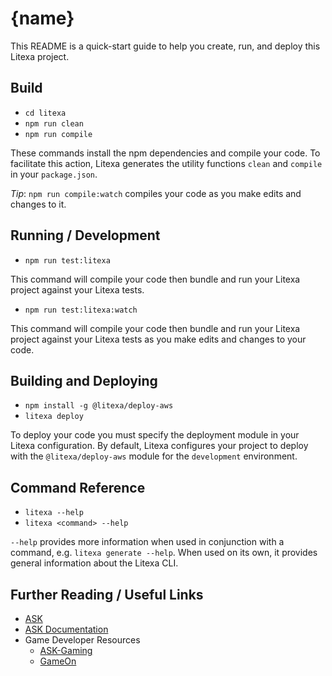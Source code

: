 # {name}

This README is a quick-start guide to help you create, run, and deploy this Litexa project.

## Build

* `cd litexa`
* `npm run clean`
* `npm run compile`

These commands install the npm dependencies and compile your code. To facilitate this
action, Litexa generates the utility functions `clean` and `compile` in your `package.json`.

*Tip*: `npm run compile:watch` compiles your code as you make edits and changes to it.

## Running / Development

* `npm run test:litexa`

This command will compile your code then bundle and run your Litexa project against your Litexa tests.

* `npm run test:litexa:watch`

This command will compile your code then bundle and run your Litexa project against your Litexa tests
as you make edits and changes to your code.

## Building and Deploying

* `npm install -g @litexa/deploy-aws`
* `litexa deploy`

To deploy your code you must specify the deployment module in your Litexa configuration. By default, Litexa
configures your project to deploy with the `@litexa/deploy-aws` module for the `development` environment.

## Command Reference

* `litexa --help`
* `litexa <command> --help`

`--help` provides more information when used in conjunction with a command, e.g. `litexa generate --help`. When used
on its own, it provides general information about the Litexa CLI.

## Further Reading / Useful Links

* [ASK](https://developer.amazon.com/alexa-skills-kit/)
* [ASK Documentation](https://developer.amazon.com/docs/ask-overviews/build-skills-with-the-alexa-skills-kit.html)
* Game Developer Resources
  * [ASK-Gaming](https://developer.amazon.com/alexa-skills-kit/gaming)
  * [GameOn](https://developer.amazon.com/docs/gameon/overview.html)
